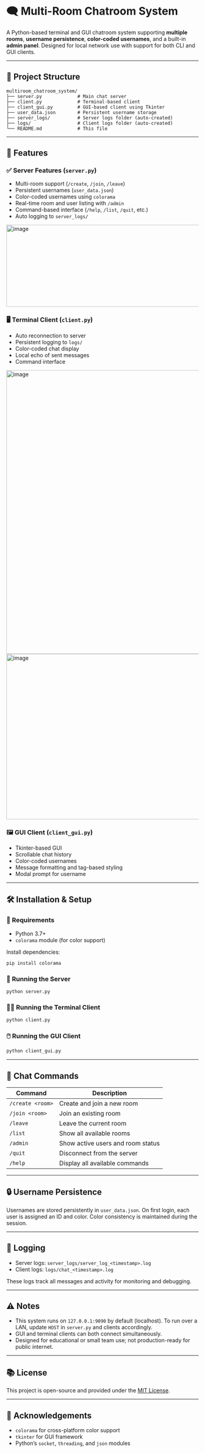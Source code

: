 # 🗨️ Multi-Room Chatroom System

A Python-based terminal and GUI chatroom system supporting **multiple rooms**, **username persistence**, **color-coded usernames**, and a built-in **admin panel**. Designed for local network use with support for both CLI and GUI clients.

---

## 📂 Project Structure

```
multiroom_chatroom_system/
├── server.py             # Main chat server
├── client.py             # Terminal-based client
├── client_gui.py         # GUI-based client using Tkinter
├── user_data.json        # Persistent username storage
├── server_logs/          # Server logs folder (auto-created)
├── logs/                 # Client logs folder (auto-created)
└── README.md             # This file
```

---

## 🚀 Features

### ✅ Server Features (`server.py`)
- Multi-room support (`/create`, `/join`, `/leave`)
- Persistent usernames (`user_data.json`)
- Color-coded usernames using `colorama`
- Real-time room and user listing with `/admin`
- Command-based interface (`/help`, `/list`, `/quit`, etc.)
- Auto logging to `server_logs/`
<img width="1011" height="214" alt="image" src="https://github.com/user-attachments/assets/d695e8a3-4b7f-4884-936b-d1275e7866ab" />

### 🖥️ Terminal Client (`client.py`)
- Auto reconnection to server
- Persistent logging to `logs/`
- Color-coded chat display
- Local echo of sent messages
- Command interface
<img width="1000" height="741" alt="image" src="https://github.com/user-attachments/assets/b1ad1228-c170-4582-82c3-c4dd1ea3038b" />
<img width="912" height="432" alt="image" src="https://github.com/user-attachments/assets/1a602bd5-dd33-4da2-adfc-40eee5ec2f89" />

### 🖼️ GUI Client (`client_gui.py`)
- Tkinter-based GUI
- Scrollable chat history
- Color-coded usernames
- Message formatting and tag-based styling
- Modal prompt for username

---

## 🛠️ Installation & Setup

### 📌 Requirements
- Python 3.7+
- `colorama` module (for color support)

Install dependencies:
```bash
pip install colorama
```

### 🔧 Running the Server
```bash
python server.py
```

### 🧑‍💻 Running the Terminal Client
```bash
python client.py
```

### 🖱️ Running the GUI Client
```bash
python client_gui.py
```

---

## 💬 Chat Commands

| Command            | Description                                |
|--------------------|--------------------------------------------|
| `/create <room>`   | Create and join a new room                 |
| `/join <room>`     | Join an existing room                      |
| `/leave`           | Leave the current room                     |
| `/list`            | Show all available rooms                   |
| `/admin`           | Show active users and room status          |
| `/quit`            | Disconnect from the server                 |
| `/help`            | Display all available commands             |

---

## 🔒 Username Persistence

Usernames are stored persistently in `user_data.json`. On first login, each user is assigned an ID and color. Color consistency is maintained during the session.

---

## 📝 Logging

- Server logs: `server_logs/server_log_<timestamp>.log`
- Client logs: `logs/chat_<timestamp>.log`

These logs track all messages and activity for monitoring and debugging.

---

## ⚠️ Notes

- This system runs on `127.0.0.1:9090` by default (localhost). To run over a LAN, update `HOST` in `server.py` and clients accordingly.
- GUI and terminal clients can both connect simultaneously.
- Designed for educational or small team use; not production-ready for public internet.

---

## 📚 License

This project is open-source and provided under the [MIT License](LICENSE).

---

## 🙌 Acknowledgements

- `colorama` for cross-platform color support
- `tkinter` for GUI framework
- Python’s `socket`, `threading`, and `json` modules
